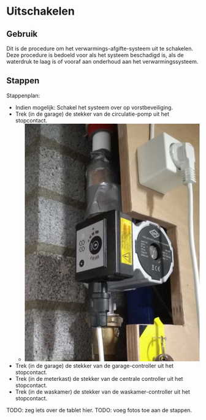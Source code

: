 # Uitschakelen

## Gebruik
Dit is de procedure om het verwarmings-afgifte-systeem uit te schakelen.
Deze procedure is bedoeld voor als het systeem beschadigd is, als de waterdruk te laag is of vooraf aan onderhoud aan het verwarmingssysteem.

## Stappen
Stappenplan:
- Indien mogelijk: Schakel het systeem over op vorstbeveiliging.
- Trek (in de garage) de stekker van de circulatie-pomp uit het stopcontact.
   - ![Circulatiepomp](../../images/2020-10-24_circulation_pump.jpg)
- Trek (in de garage) de stekker van de garage-controller uit het stopcontact.
- Trek (in de meterkast) de stekker van de centrale controller uit het stopcontact.
- Trek (in de waskamer) de stekker van de waskamer-controller uit het stopcontact.

TODO: zeg iets over de tablet hier.
TODO: voeg fotos toe aan de stappen.
